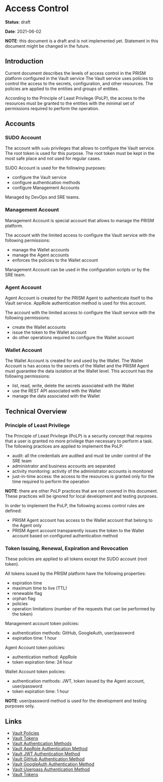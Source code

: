# Access Control

**Status**: draft

**Date**: 2021-06-02

**NOTE**: this document is a draft and is not implemented yet. Statement in this document might be changed in the future.

## Introduction

Current document describes the levels of access control in the PRISM platform configured in the Vault service
The Vault service uses policies to control the access to the secrets, configuration, and other resources.
The policies are applied to the entities and groups of entities.

According to the Principle of Least Privilege (PoLP), the access to the resources must be granted to the entities with the minimal set of permissions required to perform the operation.

## Accounts

### SUDO Account

The account with `sudo` privileges that allows to configure the Vault service.
The root token is used for this purpose.
The root token must be kept in the most safe place and not used for regular cases.

SUDO Account is used for the following purposes:
- configure the Vault service
- configure authentication methods
- configure Management Accounts

Managed by DevOps and SRE teams.

### Management Account

Management Account is special account that allows to manage the PRISM platform.

The account with the limited access to configure the Vault service with the following permissions:
- manage the Wallet accounts
- manage the Agent accounts
- enforces the policies to the Wallet account

Management Account can be used in the configuration scripts or by the SRE team.

### Agent Account

Agent Account is created for the PRISM Agent to authenticate itself to the Vault service.
AppRole authentication method is used for this account.

The account with the limited access to configure the Vault service with the following permissions:
- create the Wallet accounts
- issue the token to the Wallet account
- do other operations required to configure the Wallet account

### Wallet Account

The Wallet Account is created for and used by the Wallet.
The Wallet Account is has access to the secrets of the Wallet and the PRISM Agent must guarantee the data isolation at the Wallet level.
This account has the following permissions:
- list, read, write, delete the secrets associated with the Wallet
- use the REST API associated with the Wallet
- manage the data associated with the Wallet

## Technical Overview

### Principle of Least Privilege

The Principle of Least Privilege (PoLP) is a security concept that requires that a user is granted no more privilege than necessary to perform a task.
The following practices are applied to implement the PoLP:
- audit: all the credentials are audited and must be under control of the SRE team
- administrator and business accounts are separated
- activity monitoring: activity of the administrator accounts is monitored
- just-in-time access: the access to the resources is granted only for the time required to perform the operation

**NOTE**: there are other PoLP practices that are not covered in this document. These practices will be ignored for local development and testing purposes.

In order to implement the PoLP, the following access control rules are defined:
- PRISM Agent account has access to the Wallet account that belong to the Agent only
- PRISM Agent account transparently issues the token to the Wallet account based on configured authentication method

### Token Issuing, Renewal, Expiration and Revocation

These policies are applied to all tokens except the SUDO account (root token).

All tokens issued by the PRISM platform have the following properties:
- expiration time
- maximum time to live (TTL)
- renewable flag
- orphan flag
- policies
- operation limitations (number of the requests that can be performed by the token)

Management account token policies:
- authentication methods: GitHub, GoogleAuth, user/password
- expiration time: 1 hour

Agent Account token policies:
- authentication method: AppRole
- token expiration time: 24 hour

Wallet Account token policies:
- authentication methods: JWT, token issued by the Agent account, user/password
- token expiration time: 1 hour

**NOTE**: user/password method is used for the development and testing purposes only.

## Links

- [Vault Policies](https://www.vaultproject.io/docs/concepts/policies)
- [Vault Tokens](https://www.vaultproject.io/docs/concepts/tokens)
- [Vault Authentication Methods](https://www.vaultproject.io/docs/auth)
- [Vault AppRole Authentication Method](https://www.vaultproject.io/docs/auth/approle)
- [Vault JWT Authentication Method](https://www.vaultproject.io/docs/auth/jwt)
- [Vault GitHub Authentication Method](https://www.vaultproject.io/docs/auth/github)
- [Vault GoogleAuth Authentication Method](https://www.vaultproject.io/docs/auth/google)
- [Vault Userpass Authentication Method](https://www.vaultproject.io/docs/auth/userpass)
- [Vault Tokens](https://www.vaultproject.io/docs/concepts/tokens)